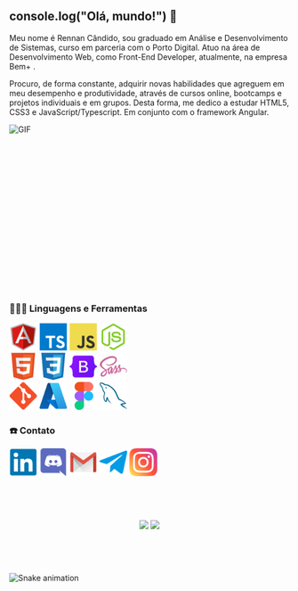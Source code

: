 ## console.log("Olá, mundo!") :wave:

Meu nome é Rennan Cândido, sou graduado em Análise e Desenvolvimento de Sistemas, curso em parceria com o Porto Digital. Atuo na área de Desenvolvimento Web, como Front-End Developer, atualmente, na empresa Bem+ . 

Procuro, de forma constante, adquirir novas habilidades que agreguem em meu desempenho e produtividade, através de cursos online, bootcamps e projetos individuais e em grupos. Desta forma, me dedico a estudar HTML5, CSS3 e JavaScript/Typescript. Em conjunto com o framework Angular. 

<img align="right" alt="GIF" src="https://github.com/abhisheknaiidu/abhisheknaiidu/blob/master/code.gif?raw=true" width="550" height="320" />


<h3>👨🏻‍💻 Linguagens e Ferramentas</h3>

<p>
    <img alt="Angular" src="https://github.com/devicons/devicon/blob/master/icons/angularjs/angularjs-original.svg" width="50" title="Angular"/>
    <img alt="TypeScript" src="https://github.com/devicons/devicon/blob/master/icons/typescript/typescript-original.svg" width="50" title="TypeScript"/>
    <img alt="JavaScript" src="https://github.com/devicons/devicon/blob/master/icons/javascript/javascript-original.svg" width="50" title="JavaScript"/>
    <img alt="Node" src="https://github.com/devicons/devicon/blob/master/icons/nodejs/nodejs-original.svg" width="50" title="Node"/>
    <br>
    <img alt="HTML5" src="https://github.com/devicons/devicon/blob/master/icons/html5/html5-original.svg" width="50" title="HTML5"/>
  	<img alt="CSS3" src="https://github.com/devicons/devicon/blob/master/icons/css3/css3-original.svg" width="50" title="CSS3"/>
    <img alt="Bootstrap" src="https://github.com/devicons/devicon/blob/master/icons/bootstrap/bootstrap-original.svg" width="50" title="Bootstrap"/>
  	<img alt="SASS" src="https://github.com/devicons/devicon/blob/master/icons/sass/sass-original.svg" width="50" title="SASS"/>
    <br>
    <img alt="Git" src="https://github.com/devicons/devicon/blob/master/icons/git/git-original.svg" width="50" title="Git"/>
	<img alt="azure" src="https://github.com/devicons/devicon/blob/master/icons/azure/azure-original.svg" width="50" title="Azure"/>
	<img alt="Figma" src="https://github.com/devicons/devicon/blob/master/icons/figma/figma-original.svg" width="50" title="Figma"/>
  	<img alt="mysql" src="https://github.com/devicons/devicon/blob/master/icons/mysql/mysql-original.svg" width="50" title="Mysql"/>
</p>


<h3>☎️ Contato</h3>

<a href=https://www.linkedin.com/in/rennan-candido1/><img src="https://github.com/devicons/devicon/blob/master/icons/linkedin/linkedin-original.svg" alt='linkedlin' width="50"></a>
<a href=#><img src="https://github.com/Rennan-sbarros/rennan-sbarros/blob/main/Diversos/icons/discordia.png" alt='discord' width="50"></a>
<a href = mailto:rennan_sbarros@hotmail.com><img src="https://github.com/Rennan-sbarros/rennan-sbarros/blob/main/Diversos/icons/gmail.png" alt='email' width="50"></a>
<a href = https://t.me/Rennancandido><img src="https://github.com/Rennan-sbarros/rennan-sbarros/blob/main/Diversos/icons/telegram.png" alt='telegram' width="50"></a>
<a href = https://www.instagram.com/rennan_candid0/><img src="https://github.com/Rennan-sbarros/rennan-sbarros/blob/main/Diversos/icons/instagram.png" alt='instagram' width="50"></a>

<p>&nbsp;</p>
<p>&nbsp;</p>

<p align = "center">
  <img height="180em" src="https://github-readme-stats.vercel.app/api?username=Rennan-sbarros&show_icons=true&theme=dracula&include_all_commits=true&count_private=true"/>
  <img height="180em" src="https://github-readme-stats.vercel.app/api/top-langs/?username=Rennan-sbarros&layout=compact&langs_count=7&theme=dracula"/>
</p>


<p>&nbsp;</p>
<p>&nbsp;</p>

![Snake animation](https://github.com/rennan-sbarros/rennan-sbarros/master/github-contribution-grid-snake.svg)